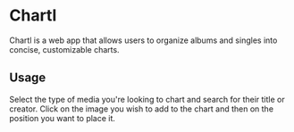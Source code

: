 # Chartl

Chartl is a web app that allows users to organize albums and singles into concise, customizable charts.


## Usage

Select the type of media you're looking to chart and search for their title or creator. Click on the image you wish to add to the chart and then on the position you want to place it.
